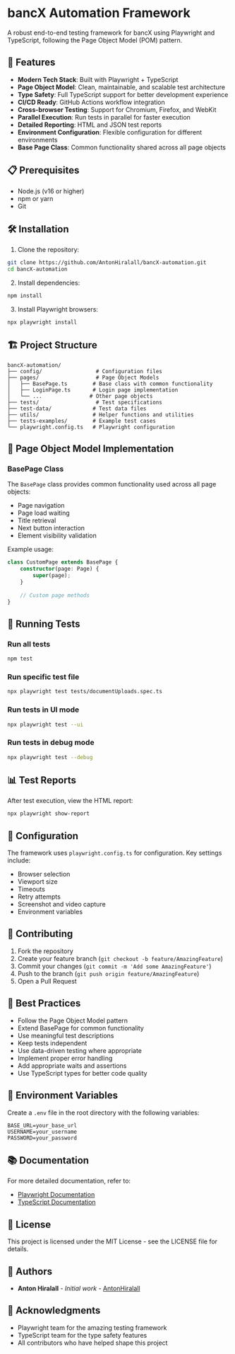 # bancX Automation Framework

A robust end-to-end testing framework for bancX using Playwright and TypeScript, following the Page Object Model (POM) pattern.

## 🚀 Features

- **Modern Tech Stack**: Built with Playwright + TypeScript
- **Page Object Model**: Clean, maintainable, and scalable test architecture
- **Type Safety**: Full TypeScript support for better development experience
- **CI/CD Ready**: GitHub Actions workflow integration
- **Cross-browser Testing**: Support for Chromium, Firefox, and WebKit
- **Parallel Execution**: Run tests in parallel for faster execution
- **Detailed Reporting**: HTML and JSON test reports
- **Environment Configuration**: Flexible configuration for different environments
- **Base Page Class**: Common functionality shared across all page objects

## 📋 Prerequisites

- Node.js (v16 or higher)
- npm or yarn
- Git

## 🛠️ Installation

1. Clone the repository:
```bash
git clone https://github.com/AntonHiralall/bancX-automation.git
cd bancX-automation
```

2. Install dependencies:
```bash
npm install
```

3. Install Playwright browsers:
```bash
npx playwright install
```

## 🏗️ Project Structure

```
bancX-automation/
├── config/                 # Configuration files
├── pages/                  # Page Object Models
│   ├── BasePage.ts        # Base class with common functionality
│   ├── LoginPage.ts       # Login page implementation
│   └── ...               # Other page objects
├── tests/                  # Test specifications
├── test-data/             # Test data files
├── utils/                 # Helper functions and utilities
├── tests-examples/        # Example test cases
└── playwright.config.ts   # Playwright configuration
```

## 📝 Page Object Model Implementation

### BasePage Class
The `BasePage` class provides common functionality used across all page objects:
- Page navigation
- Page load waiting
- Title retrieval
- Next button interaction
- Element visibility validation

Example usage:
```typescript
class CustomPage extends BasePage {
    constructor(page: Page) {
        super(page);
    }
    
    // Custom page methods
}
```

## 🧪 Running Tests

### Run all tests
```bash
npm test
```

### Run specific test file
```bash
npx playwright test tests/documentUploads.spec.ts
```

### Run tests in UI mode
```bash
npx playwright test --ui
```

### Run tests in debug mode
```bash
npx playwright test --debug
```

## 📊 Test Reports

After test execution, view the HTML report:
```bash
npx playwright show-report
```

## 🔧 Configuration

The framework uses `playwright.config.ts` for configuration. Key settings include:
- Browser selection
- Viewport size
- Timeouts
- Retry attempts
- Screenshot and video capture
- Environment variables

## 🤝 Contributing

1. Fork the repository
2. Create your feature branch (`git checkout -b feature/AmazingFeature`)
3. Commit your changes (`git commit -m 'Add some AmazingFeature'`)
4. Push to the branch (`git push origin feature/AmazingFeature`)
5. Open a Pull Request

## 📝 Best Practices

- Follow the Page Object Model pattern
- Extend BasePage for common functionality
- Use meaningful test descriptions
- Keep tests independent
- Use data-driven testing where appropriate
- Implement proper error handling
- Add appropriate waits and assertions
- Use TypeScript types for better code quality

## 🔐 Environment Variables

Create a `.env` file in the root directory with the following variables:
```env
BASE_URL=your_base_url
USERNAME=your_username
PASSWORD=your_password
```

## 📚 Documentation

For more detailed documentation, refer to:
- [Playwright Documentation](https://playwright.dev/docs/intro)
- [TypeScript Documentation](https://www.typescriptlang.org/docs/)

## 📄 License

This project is licensed under the MIT License - see the LICENSE file for details.

## 👥 Authors

- **Anton Hiralall** - *Initial work* - [AntonHiralall](https://github.com/AntonHiralall)

## 🙏 Acknowledgments

- Playwright team for the amazing testing framework
- TypeScript team for the type safety features
- All contributors who have helped shape this project 